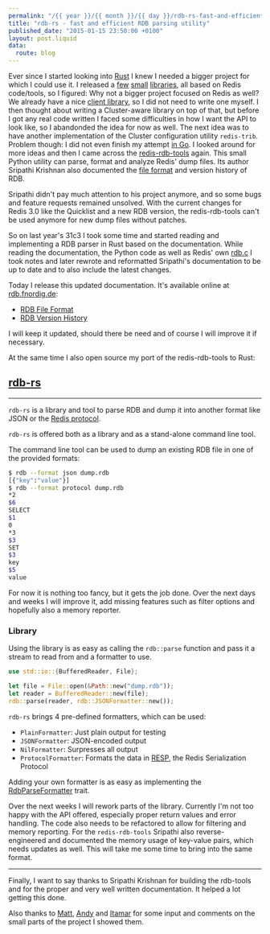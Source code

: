 ```yaml
---
permalink: "/{{ year }}/{{ month }}/{{ day }}/rdb-rs-fast-and-efficient-rdb-parsing-utility"
title: "rdb-rs - fast and efficient RDB parsing utility"
published_date: "2015-01-15 23:50:00 +0100"
layout: post.liquid
data:
  route: blog
---
```

Ever since I started looking into [Rust][] I knew I needed a bigger project for which I could use it.
I released a [few][lzf] [small][crc] [libraries][redlock], all based on Redis code/tools, so I figured:
Why not a bigger project focused on Redis as well?
We already have a nice [client library][redis-rs], so I did not need to write one myself.
I then thought about writing a Cluster-aware library on top of that, but before I got any real code written I faced some difficulties in how I want the API to look like, so I abandonded the idea for now as well.
The next idea was to have another implementation of the Cluster configuration utility `redis-trib`. Problem though: I did not even finish my attempt [in Go][redis-trib].
I looked around for more ideas and then I came across the [redis-rdb-tools][tools] again.
This small Python utility can parse, format and analyze Redis' dump files.
Its author Sripathi Krishnan also documented the [file format][old-wiki] and version history of RDB.

Sripathi didn't pay much attention to his project anymore, and so some bugs and feature requests remained unsolved.
With the current changes for Redis 3.0 like the Quicklist and a new RDB version, the redis-rdb-tools can't be used anymore for new dump files without patches.

So on last year's 31c3 I took some time and started reading and implementing a RDB parser in Rust based on the documentation.
While reading the documentation, the Python code as well as Redis' own [rdb.c][] I took notes and later rewrote and reformatted Sripathi's documentation to be up to date and to also include the latest changes.

Today I release this updated documentation. It's available online at [rdb.fnordig.de][site]:

* [RDB File Format][file-format]
* [RDB Version History][version-history]

I will keep it updated, should there be need and of course I will improve it if necessary.

At the same time I also open source my port of the redis-rdb-tools to Rust:

## [rdb-rs][code]

---

`rdb-rs` is a library and tool to parse RDB and dump it into another format like JSON or the [Redis protocol](http://redis.io/topics/protocol).

`rdb-rs` is offered both as a library and as a stand-alone command line tool.

The command line tool can be used to dump an existing RDB file in one of the provided formats:

~~~bash
$ rdb --format json dump.rdb
[{"key":"value"}]
$ rdb --format protocol dump.rdb
*2
$6
SELECT
$1
0
*3
$3
SET
$3
key
$5
value
~~~

For now it is nothing too fancy, but it gets the job done.
Over the next days and weeks I will improve it, add missing features such as filter options and hopefully also a memory reporter.


### Library

Using the library is as easy as calling the `rdb::parse` function and pass it a stream to read from and a formatter to use.

~~~rust
use std::io::{BufferedReader, File};

let file = File::open(&Path::new("dump.rdb"));
let reader = BufferedReader::new(file);
rdb::parse(reader, rdb::JSONFormatter::new());
~~~

`rdb-rs` brings 4 pre-defined formatters, which can be used:

* `PlainFormatter`: Just plain output for testing
* `JSONFormatter`: JSON-encoded output
* `NilFormatter`: Surpresses all output
* `ProtocolFormatter`: Formats the data in [RESP](http://redis.io/topics/protocol), the Redis Serialization Protocol

Adding your own formatter is as easy as implementing the [RdbParseFormatter][RdbParseFormatter] trait.

Over the next weeks I will rework parts of the library. Currently I'm not too happy with the API offered, especially proper return values and error handling.
The code also needs to be refactored to allow for filtering and memory reporting.
For the `redis-rdb-tools` Sripathi also reverse-engineered and documented the memory usage of key-value pairs, which needs updates as well.
This will take me some time to bring into the same format.

---

Finally, I want to say thanks to Sripathi Krishnan for building the rdb-tools and for the proper and very well written documentation. It helped a lot getting this done.

Also thanks to [Matt][], [Andy][] and [Itamar][] for some input and comments on the small parts of the project I showed them.

[redis-trib]: https://github.com/badboy/redis-trib.go
[rust]: http://rust-lang.org/
[lzf]: https://github.com/badboy/lzf-rs
[crc]: https://github.com/badboy/crc64-rs
[redlock]: https://github.com/badboy/redlock-rs
[redis-rs]: https://github.com/mitsuhiko/redis-rs
[old-wiki]: https://github.com/sripathikrishnan/redis-rdb-tools/wiki/Redis-RDB-Dump-File-Format
[rdb.c]: https://github.com/antirez/redis/blob/unstable/src/rdb.c
[site]: http://rdb.fnordig.de/
[code]: https://github.com/badboy/rdb-rs
[tools]: https://github.com/sripathikrishnan/redis-rdb-tools
[file-format]: http://rdb.fnordig.de/file_format.html
[version-history]: http://rdb.fnordig.de/version_history.html
[RdbParseFormatter]: http://rdb.fnordig.de/doc/rdb/formatter/trait.RdbParseFormatter.html
[Matt]: https://twitter.com/mattsta
[Andy]: https://twitter.com/andygrunwald
[Itamar]: https://twitter.com/itamarhaber
